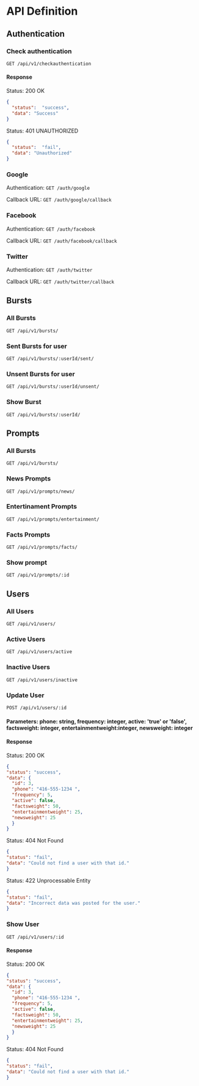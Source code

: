 # API Definition

## Authentication

### Check authentication

`GET /api/v1/checkauthentication`

#### Response

Status: 200 OK

```json
{
  "status":  "success",
  "data": "Success"
}
```

Status: 401 UNAUTHORIZED

```json
{
  "status":  "fail",
  "data": "Unauthorized"
}
```

### Google

Authentication: `GET /auth/google`

Callback URL: `GET /auth/google/callback`

### Facebook

Authentication: `GET /auth/facebook`

Callback URL: `GET /auth/facebook/callback`

### Twitter

Authentication: `GET /auth/twitter`

Callback URL: `GET /auth/twitter/callback`

## Bursts


### All Bursts

`GET /api/v1/bursts/`

### Sent Bursts for user

`GET /api/v1/bursts/:userId/sent/`

### Unsent Bursts for user

`GET /api/v1/bursts/:userId/unsent/`

### Show Burst

`GET /api/v1/bursts/:userId/`


## Prompts


### All Bursts

`GET /api/v1/bursts/`

### News Prompts

`GET /api/v1/prompts/news/`

### Entertinament Prompts

`GET /api/v1/prompts/entertainment/`

### Facts Prompts

`GET /api/v1/prompts/facts/`

### Show prompt

`GET /api/v1/prompts/:id`


## Users


### All Users

`GET /api/v1/users/`

### Active Users

`GET /api/v1/users/active`

### Inactive Users

`GET /api/v1/users/inactive`

### Update User

`POST /api/v1/users/:id`

#### Parameters: phone: string, frequency: integer, active: 'true' or 'false', factsweight: integer, entertainmentweight:integer, newsweight: integer

#### Response

Status: 200 OK

```json
{
"status": "success",
"data": {
  "id": 3,
  "phone": "416-555-1234 ",
  "frequency": 5,
  "active": false,
  "factsweight": 50,
  "entertainmentweight": 25,
  "newsweight": 25
  }
}
```

Status: 404 Not Found

```json
{
"status": "fail",
"data": "Could not find a user with that id."
}
```


Status: 422 Unprocessable Entity

```json
{
"status": "fail",
"data": "Incorrect data was posted for the user."
}
```


### Show User

`GET /api/v1/users/:id`

#### Response

Status: 200 OK

```json
{
"status": "success",
"data": {
  "id": 3,
  "phone": "416-555-1234 ",
  "frequency": 5,
  "active": false,
  "factsweight": 50,
  "entertainmentweight": 25,
  "newsweight": 25
  }
}
```

Status: 404 Not Found

```json
{
"status": "fail",
"data": "Could not find a user with that id."
}
```
